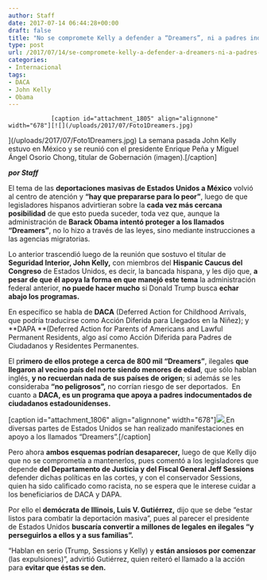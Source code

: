 ```yaml
---
author: Staff
date: 2017-07-14 06:44:28+00:00
draft: false
title: "No se compromete Kelly a defender a “Dreamers”, ni a padres indocumentados"
type: post
url: /2017/07/14/se-compromete-kelly-a-defender-a-dreamers-ni-a-padres-indocumentados/
categories:
- Internacional
tags:
- DACA
- John Kelly
- Obama
---
```



				[caption id="attachment_1805" align="alignnone" width="678"][![](/uploads/2017/07/Foto1Dreamers.jpg)
](/uploads/2017/07/Foto1Dreamers.jpg) La semana pasada John Kelly estuvo en México y se reunió con el presidente Enrique Peña y Miguel Ángel Osorio Chong, titular de Gobernación (imagen).[/caption]

_**por Staff**_

El tema de las **deportaciones masivas de Estados Unidos a México** volvió al centro de atención y **“hay que prepararse para lo peor”**, luego de que legisladores hispanos advirtieran sobre la **cada vez más cercana posibilidad** de que esto pueda suceder, toda vez que, aunque la administración de **Barack Obama intentó proteger a los llamados “Dreamers”**, no lo hizo a través de las leyes, sino mediante instrucciones a las agencias migratorias.

Lo anterior trascendió luego de la reunión que sostuvo el titular de **Seguridad Interior, John Kelly,** con miembros del **Hispanic Caucus del Congreso** de Estados Unidos, es decir, la bancada hispana, y les dijo que, **a pesar de que él apoya la forma en que manejó este tema** la administración federal anterior, **no puede hacer mucho** si Donald Trump busca **echar abajo los programas.**

En específico se habla de **DACA** (Deferred Action for Childhood Arrivals, que podría traducirse como Acción Diferida para Llegados en la Niñez); y **DAPA **(Deferred Action for Parents of Americans and Lawful Permanent Residents, algo así como Acción Diferida para Padres de Ciudadanos y Residentes Permanentes.

El p**rimero de ellos protege a cerca de 800 mil “Dreamers”**, ilegales **que llegaron al vecino país del norte siendo menores de edad**, que sólo hablan inglés, **y no recuerdan nada de sus países de origen**; si además se les consideraba **“no peligrosos”,** no corrían riesgo de ser deportados.  En cuanto a **DACA, es un programa que apoya a padres indocumentados de ciudadanos estadounidenses.**

[caption id="attachment_1806" align="alignnone" width="678"][![](/uploads/2017/07/Foto2NotaDreamers.jpg)
](/uploads/2017/07/Foto2NotaDreamers.jpg) En diversas partes de Estados Unidos se han realizado manifestaciones en apoyo a los llamados “Dreamers”.[/caption]

Pero ahora **ambos esquemas podrían desaparecer,** luego de que Kelly dijo que no se comprometía a mantenerlos, pues comentó a los legisladores que depende **del Departamento de Justicia y del Fiscal General Jeff Sessions** defender dichas políticas en las cortes, y con el conservador Sessions, quien ha sido calificado como racista, no se espera que le interese cuidar a los beneficiarios de DACA y DAPA.

Por ello el **demócrata de Illinois, Luis V. Gutiérrez,** dijo que se debe “estar listos para combatir la deportación masiva”, pues al parecer el presidente de Estados Unidos **buscaría convertir a millones de legales en ilegales “y perseguirlos a ellos y a sus familias”.**

“Hablan en serio (Trump, Sessions y Kelly) y **están ansiosos por comenzar** (las expulsiones)”, advirtió Gutiérrez, quien reiteró el llamado a la acción para **evitar que éstas se den.**		
